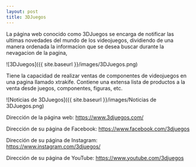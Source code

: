 ```yaml
---
layout: post
title: 3DJuegos
---
```


La página web conocido como 3DJuegos se encarga de notificar las ultimas novedades del mundo de los videojuegos, dividiendo de una manera ordenada la informacion que se desea buscar durante la nevagacion de la pagina,

![3DJuegos]({{ site.baseurl }}/images/3DJuegos.png)

Tiene la capacidad de realizar ventas de componentes de videojuegos en una pagina llamado xtrakife. Contiene una extensa lista de productos a la venta desde juegos, componentes, figuras, etc.

![Noticias de 3DJuegos]({{ site.baseurl }}/images/Noticias de 3DJuegos.png)

Dirección de la página web:  https://www.3djuegos.com/

Dirección de su página de Facebook: https://www.facebook.com/3djuegos

Dirección de su página de Instagram: https://www.instagram.com/3djuegos/

Dirección de su página de YouTube: https://www.youtube.com/3djuegos
